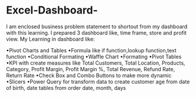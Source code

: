# Excel-Dashboard-
I am enclosed business problem statement to shortout from my dashboard with this learning. I prepared 3 dashboard like, time frame, store and profit view. My Learning in dashboard like:

•Pivot Charts and Tables
•Formula like if function,lookup function,text function
•Conditional Formating
•Waffle Chart
•Formating
•Pivot Tables
•KPI with create measures like Total Customers, Total Location, Products, Category, Profit Margin, Profit Margin %, Total Revenue, Refund Rate, Return Rate
•Check Box and Combo Buttons to make more dynamic
•Slicers
•Power Query for transform data to create customer age from date of birth, date tables from order date, month, days
